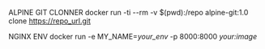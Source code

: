 ALPINE GIT CLONNER
docker run -ti --rm -v $(pwd):/repo alpine-git:1.0 clone https://repo_url.git

NGINX ENV
docker run -e MY_NAME=*your_env* -p 8000:8000 *your:image*

